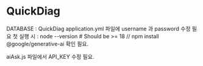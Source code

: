# QuickDiag
DATABASE : QuickDiag
application.yml 파일에 username 과 password 수정 필요
첫 실행 시 : node --version # Should be >= 18
        // npm install @google/generative-ai
 확인 필요.

aiAsk.js 파일에서 API_KEY 수정 필요.
